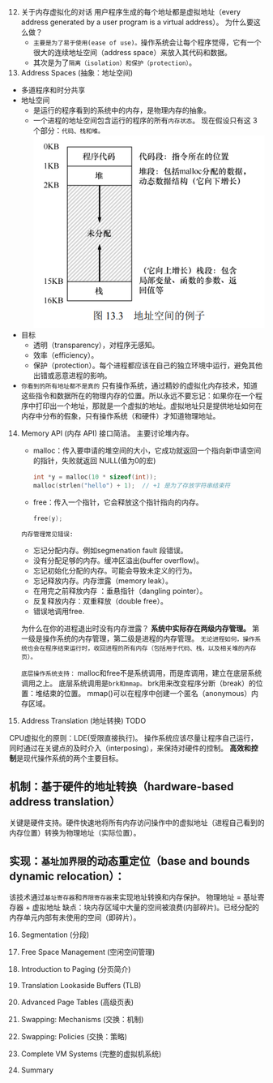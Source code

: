 12. 关于内存虚拟化的对话
    用户程序生成的每个地址都是虚拟地址（every address generated by a user program is a virtual address）。
    为什么要这么做？
    - `主要是为了易于使用(ease of use)。`操作系统会让每个程序觉得，它有一个很大的连续地址空间（address space）来放入其代码和数据。
    - 其次是为了`隔离（isolation）和保护（protection）`。
13. Address Spaces (抽象：地址空间)

- 多道程序和时分共享
- 地址空间
  - 是运行的程序看到的系统中的内存，是物理内存的抽象。
  - 一个进程的地址空间包含运行的程序的所有`内存状态`。
    现在假设只有这 3 个部分：`代码、栈和堆。`
    ![alt text](image-2.png)
- 目标
  - 透明（transparency），对程序无感知。
  - 效率（efficiency）。
  - 保护（protection）。每个进程都应该在自己的独立环境中运行，避免其他出错或恶意进程的影响。
- `你看到的所有地址都不是真的`
  只有操作系统，通过精妙的虚拟化内存技术，知道这些指令和数据所在的物理内存的位置。所以永远不要忘记：如果你在一个程序中打印出一个地址，那就是一个虚拟的地址。虚拟地址只是提供地址如何在内存中分布的假象，只有操作系统（和硬件）才知道物理地址。

14. Memory API (内存 API)
    接口简洁。
    主要讨论堆内存。

    - malloc：传入要申请的堆空间的大小，它成功就返回一个指向新申请空间的指针，失败就返回 NULL(值为0的宏)

      ```c
      int *y = malloc(10 * sizeof(int));
      malloc(strlen("hello") + 1);  // +1 是为了存放字符串结束符
      ```

    - free：传入一个指针，它会释放这个指针指向的内存。

      ```c
      free(y);
      ```

    `内存管理常见错误:`

    - 忘记分配内存。例如segmenation fault 段错误。
    - 没有分配足够的内存。缓冲区溢出(buffer overflow)。
    - 忘记初始化分配的内存。可能会导致未定义的行为。
    - 忘记释放内存。内存泄露（memory leak）。
    - 在用完之前释放内存 ：垂悬指针（dangling pointer）。
    - 反复释放内存：双重释放（double free）。
    - 错误地调用free.

    为什么在你的进程退出时没有内存泄露？
    **系统中实际存在两级内存管理。**
    第一级是操作系统的内存管理，第二级是进程的内存管理。
    `无论进程如何，操作系统也会在程序结束运行时，收回进程的所有内存（包括用于代码、栈，以及相关堆的内存页）。`

    `底层操作系统支持：`
    malloc和free不是系统调用，而是库调用，建立在底层系统调用之上。
    底层系统调用是`brk和mmap。`
    brk用来改变程序分断（break）的位置：堆结束的位置。
    mmap()可以在程序中创建一个匿名（anonymous）内存区域。

15. Address Translation (地址转换)
    TODO

CPU虚拟化的原则：LDE(受限直接执行)。
操作系统应该尽量让程序自己运行，同时通过在关键点的及时介入（interposing），来保持对硬件的控制。
**高效和控制**是现代操作系统的两个主要目标。

## 机制：基于硬件的地址转换（hardware-based address translation）

关键是硬件支持。硬件快速地将所有内存访问操作中的虚拟地址（进程自己看到的内存位置）转换为物理地址（实际位置）。

## 实现：`基址加界限`的动态重定位（base and bounds dynamic relocation）：

该技术通过`基址寄存器`和`界限寄存器`来实现地址转换和内存保护。
物理地址 = 基址寄存器 + 虚拟地址
缺点：块内存区域中大量的空间被浪费(内部碎片)。已经分配的内存单元内部有未使用的空间（即碎片）。

16. Segmentation (分段)

17. Free Space Management (空闲空间管理)

18. Introduction to Paging (分页简介)

19. Translation Lookaside Buffers (TLB)

20. Advanced Page Tables (高级页表)

21. Swapping: Mechanisms (交换：机制)

22. Swapping: Policies (交换：策略)

23. Complete VM Systems (完整的虚拟机系统)

24. Summary
